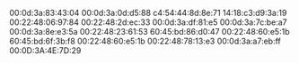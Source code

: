 00:0d:3a:83:43:04
00:0d:3a:0d:d5:88
c4:54:44:8d:8e:71
14:18:c3:d9:3a:19
00:22:48:06:97:84
00:22:48:2d:ec:33
00:0d:3a:df:81:e5
00:0d:3a:7c:be:a7
00:0d:3a:8e:e3:5a
00:22:48:23:61:53
60:45:bd:86:d0:47
00:22:48:60:e5:1b
60:45:bd:6f:3b:f8
00:22:48:60:e5:1b
00:22:48:78:13:e3
00:0d:3a:a7:eb:ff
00:0D:3A:4E:7D:29
